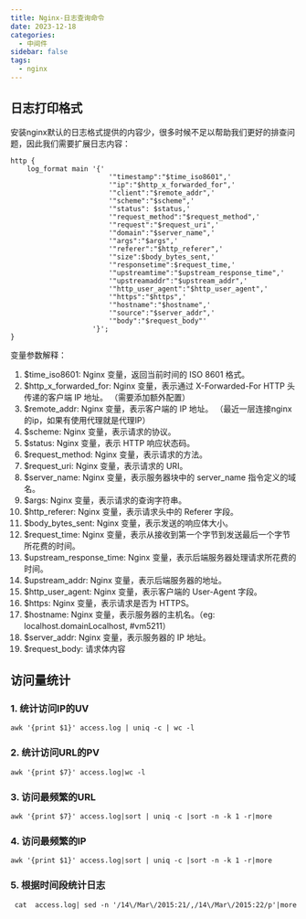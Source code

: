 ```yaml
---
title: Nginx-日志查询命令
date: 2023-12-18
categories:
  - 中间件
sidebar: false
tags:
  - nginx
---
```



## 日志打印格式

安装nginx默认的日志格式提供的内容少，很多时候不足以帮助我们更好的排查问题，因此我们需要扩展日志内容：

```
http {
    log_format main '{'
                        '"timestamp":"$time_iso8601",'
                        '"ip":"$http_x_forwarded_for",'
                        '"client":"$remote_addr",'
                        '"scheme":"$scheme",'
                        '"status": $status,'
                        '"request_method":"$request_method",'
                        '"request":"$request_uri",'
                        '"domain":"$server_name",'
                        '"args":"$args",'
                        '"referer":"$http_referer",'
                        '"size":$body_bytes_sent,'
                        '"responsetime":$request_time,'
                        '"upstreamtime":"$upstream_response_time",'
                        '"upstreamaddr":"$upstream_addr",'
                        '"http_user_agent":"$http_user_agent",'
                        '"https":"$https",'
                        '"hostname":"$hostname",'
                        '"source":"$server_addr",'
                        '"body":"$request_body"'
                    '}';
}

```

变量参数解释：
1. $time_iso8601: Nginx 变量，返回当前时间的 ISO 8601 格式。
2. $http_x_forwarded_for: Nginx 变量，表示通过 X-Forwarded-For HTTP 头传递的客户端 IP 地址。  （需要添加额外配置）
3. $remote_addr: Nginx 变量，表示客户端的 IP 地址。 （最近一层连接nginx的ip，如果有使用代理就是代理IP）
4. $scheme: Nginx 变量，表示请求的协议。
5. $status: Nginx 变量，表示 HTTP 响应状态码。
6. $request_method: Nginx 变量，表示请求的方法。
7. $request_uri: Nginx 变量，表示请求的 URI。
8. $server_name: Nginx 变量，表示服务器块中的 server_name 指令定义的域名。
9. $args: Nginx 变量，表示请求的查询字符串。
10. $http_referer: Nginx 变量，表示请求头中的 Referer 字段。
11. $body_bytes_sent: Nginx 变量，表示发送的响应体大小。
12. $request_time: Nginx 变量，表示从接收到第一个字节到发送最后一个字节所花费的时间。
13. $upstream_response_time: Nginx 变量，表示后端服务器处理请求所花费的时间。
14. $upstream_addr: Nginx 变量，表示后端服务器的地址。
15. $http_user_agent: Nginx 变量，表示客户端的 User-Agent 字段。
16. $https: Nginx 变量，表示请求是否为 HTTPS。
17. $hostname: Nginx 变量，表示服务器的主机名。（eg: localhost.domainLocalhost, #vm5211）
18. $server_addr: Nginx 变量，表示服务器的 IP 地址。
19. $request_body: 请求体内容

## 访问量统计

### 1. 统计访问IP的UV

```shell
awk '{print $1}' access.log | uniq -c | wc -l
```

### 2. 统计访问URL的PV

```shell
awk '{print $7}' access.log|wc -l
```

### 3. 访问最频繁的URL

```shell
awk '{print $7}' access.log|sort | uniq -c |sort -n -k 1 -r|more
```

### 4. 访问最频繁的IP

```shell
awk '{print $1}' access.log|sort | uniq -c |sort -n -k 1 -r|more
```

### 5. 根据时间段统计日志

```shell
 cat  access.log| sed -n '/14\/Mar\/2015:21/,/14\/Mar\/2015:22/p'|more
```